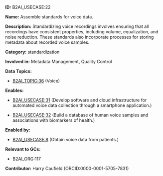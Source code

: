 **ID:** B2AI_USECASE:22

**Name:** Assemble standards for voice data.

**Description:** Standardizing voice recordings involves ensuring that all recordings have consistent properties, including volume, equalization, and noise reduction. These standards also incorporate processes for storing metadata about recorded voice samples.

**Category:** standardization

**Involved in:** Metadata Management, Quality Control

**Data Topics:**

- [B2AI_TOPIC:36](../topics/Voice.markdown) (Voice)

**Enables:**

- [B2AI_USECASE:31](../usecases/develop-software-and-cloud-infrastructure-for-automated-voice-data-collection-through-a-smartphone-application.markdown) (Develop software and cloud infrastructure for automated voice data collection through a smartphone application.)

- [B2AI_USECASE:32](../usecases/build-a-database-of-human-voice-samples-and-associations-with-biomarkers-of-health.markdown) (Build a database of human voice samples and associations with biomarkers of health.)

**Enabled by:**

- [B2AI_USECASE:8](../usecases/obtain-voice-data-from-patients.markdown) (Obtain voice data from patients.)

**Relevant to GCs:**

- B2AI_ORG:117

**Contributor:** Harry Caufield
 (ORCID:0000-0001-5705-7831)

